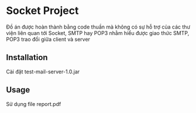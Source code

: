 # Socket Project

Đồ án được hoàn thành bằng code thuần mà không có sự hỗ trợ của các thư viện liên quan tới Socket, SMTP hay POP3 nhằm hiểu được giao thức SMTP, POP3 trao đổi giữa client và server

## Installation

Cài đặt test-mail-server-1.0.jar

## Usage

Sử dụng file report.pdf 
